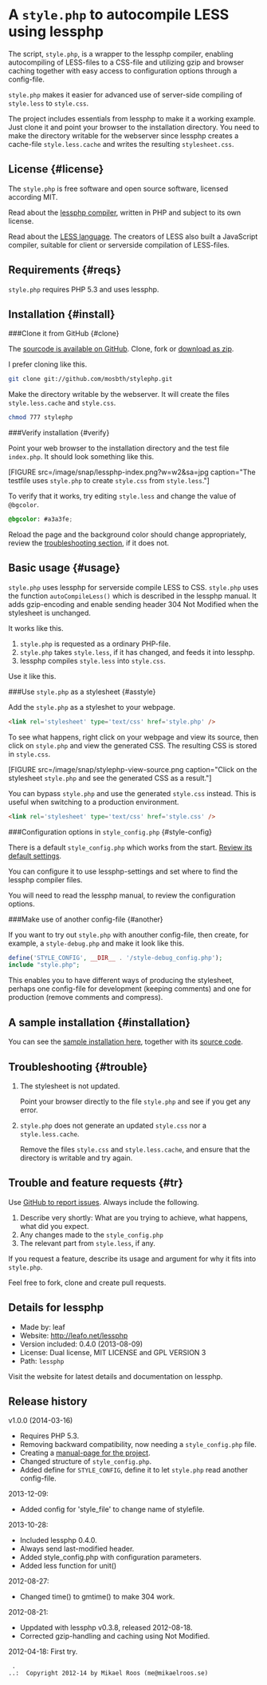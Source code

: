A `style.php` to autocompile LESS using lessphp
===============================================

The script, `style.php`, is a wrapper to the lessphp compiler, enabling autocompiling of LESS-files to a CSS-file and utilizing gzip and browser caching together with easy access to configuration options through a config-file.

`style.php` makes it easier for advanced use of server-side compiling of `style.less` to `style.css`.

<!--more-->

The project includes essentials from lessphp to make it a working example. Just clone it and point your browser to the installation directory. You need to make the directory writable for the webserver since lessphp creates a cache-file `style.less.cache` and writes the resulting `stylesheet.css`.



License {#license}
--------------------------------------

The `style.php` is free software and open source software, licensed according MIT.

Read about the [lessphp compiler](http://leafo.net/lessphp/), written in PHP and subject to its own license.

Read about the [LESS language](http://lesscss.org/). The creators of LESS also built a JavaScript compiler, suitable for client or serverside compilation of LESS-files.



Requirements {#reqs}
--------------------------------------

`style.php` requires PHP 5.3 and uses lessphp. 



Installation {#install}
--------------------------------------



###Clone it from GitHub {#clone}

The [sourcode is available on GitHub](https://github.com/mosbth/stylephp). Clone, fork or [download as zip](https://github.com/mosbth/stylephp/archive/master.zip). 

I prefer cloning like this.

```bash
git clone git://github.com/mosbth/stylephp.git
```

Make the directory writable by the webserver. It will create the files `style.less.cache` and `style.css`.

```bash
chmod 777 stylephp
```


###Verify installation {#verify}

Point your web browser to the installation directory and the test file `index.php`. It should look something like this.

[FIGURE src=/image/snap/lessphp-index.png?w=w2&sa=jpg caption="The testfile uses `style.php` to create `style.css` from `style.less`."]

To verify that it works, try editing `style.less` and change the value of `@bgcolor`. 

```css
@bgcolor: #a3a3fe;
```

Reload the page and the background color should change appropriately, review the [troubleshooting section](#trouble), if it does not. 



Basic usage {#usage}
--------------------------------------

`style.php` uses lessphp for serverside compile LESS to CSS. `style.php` uses the function `autoCompileLess()` which is described in the lessphp manual. It adds gzip-encoding and enable sending header 304 Not Modified when the stylesheet is unchanged.

It works like this.

1. `style.php` is requested as a ordinary PHP-file.
2. `style.php` takes `style.less`, if it has changed, and feeds it into lessphp.
3. lessphp compiles `style.less` into `style.css`.

Use it like this.



###Use `style.php` as a stylesheet {#asstyle}

Add the `style.php` as a styleshet to your webpage.

```html
<link rel='stylesheet' type='text/css' href='style.php' />
```

To see what happens, right click on your webpage and view its source, then click on `style.php` and view the generated CSS. The resulting CSS is stored in `style.css`.

[FIGURE src=/image/snap/stylephp-view-source.png caption="Click on the stylesheet `style.php` and see the generated CSS as a result."]

You can bypass `style.php` and use the generated `style.css` instead. This is useful when switching to a production environment.

```html
<link rel='stylesheet' type='text/css' href='style.css' />
```



###Configuration options in `style_config.php` {#style-config}

There is a default `style_config.php` which works from the start. [Review its default settings](https://github.com/mosbth/stylephp/blob/master/style_config.php).

You can configure it to use lessphp-settings and set where to find the lessphp compiler files.

You will need to read the lessphp manual, to review the configuration options.



###Make use of another config-file {#another}

If you want to try out `style.php` with anouther config-file, then create, for example, a `style-debug.php` and make it look like this.

```php
define('STYLE_CONFIG', __DIR__ . '/style-debug_config.php');
include "style.php";
```

This enables you to have different ways of producing the stylesheet, perhaps one config-file for development (keeping comments) and one for production (remove comments and compress).



A sample installation {#installation}
--------------------------------------

You can see the [sample installation here]([BASEURL]kod-exempel/lessphp), together with its [source code]([BASEURL]kod-exempel/source.php?dir=lessphp).



Troubleshooting {#trouble}
--------------------------------------

1. The stylesheet is not updated.

    Point your browser directly to the file `style.php` and see if you get any error.


2. `style.php` does not generate an updated `style.css` nor a `style.less.cache`.

    Remove the files `style.css` and `style.less.cache`, and ensure that the directory is writable and try again.



Trouble and feature requests {#tr}
--------------------------------------

Use [GitHub to report issues](https://github.com/mosbth/stylephp/issues). Always include the following.

1. Describe very shortly: What are you trying to achieve, what happens, what did you expect.
2. Any changes made to the `style_config.php`
3. The relevant part from `style.less`, if any.

If you request a feature, describe its usage and argument for why it fits into `style.php`.

Feel free to fork, clone and create pull requests.



Details for lessphp
------------------------------------------------

* Made by: leaf
* Website: http://leafo.net/lessphp
* Version included: 0.4.0 (2013-08-09)
* License: Dual license, MIT LICENSE and GPL VERSION 3
* Path: `lessphp`

Visit the website for latest details and documentation on lessphp.



Release history
------------------------------------------------

v1.0.0 (2014-03-16)

* Requires PHP 5.3.
* Removing backward compatibility, now needing a `style_config.php` file.
* Creating a [manual-page for the project](http://dbwebb.se/opensource/stylephp).
* Changed structure of `style_config.php`.
* Added define for `STYLE_CONFIG`, define it to let `style.php` read another config-file.


2013-12-09:

* Added config for 'style_file' to change name of stylefile.


2013-10-28: 

* Included lessphp 0.4.0.
* Always send last-modified header.
* Added style_config.php with configuration parameters.
* Added less function for unit()


2012-08-27: 

* Changed time() to gmtime() to make 304 work.


2012-08-21: 

* Uppdated with lessphp v0.3.8, released 2012-08-18. 
* Corrected gzip-handling and caching using Not Modified.


2012-04-18: First try.



```
 .   
..:  Copyright 2012-14 by Mikael Roos (me@mikaelroos.se)
```